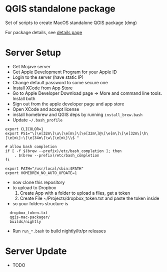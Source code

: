 # QGIS standalone package

Set of scripts to create MacOS standalone QGIS package (dmg)

For package details, see [details page](https://lutraconsulting.github.io/qgis-mac-packager/)

# Server Setup 

- Get Mojave server
- Get Apple Development Program for your Apple ID
- Login to the server (have static IP)
- Change default password to some secure one
- Install XCode from App Store 
- Go to Apple Developer Download page -> More and command line tools. Install both
- Sign out from the apple developer page and app store
- Open XCode and accept license
- install homebrew and QGIS deps by running `install_brew.bash`
- Update `~/.bash_profile`
```
export CLICOLOR=1
export PS1="\[\e[32m\]\u\[\e[m\]\[\e[32m\]@\[\e[m\]\[\e[32m\]\h\[\e[m\]:\[\e[34m\]\w\[\e[m\]\\$ "

# allow bash completion 
if [ -f $(brew --prefix)/etc/bash_completion ]; then
    . $(brew --prefix)/etc/bash_completion
fi

export PATH="/usr/local/sbin:$PATH"
export HOMEBREW_NO_AUTO_UPDATE=1
```
- now clone this repository
- to upload to Dropbox
    1. Create App with a folder to upload a files, get a token
    2. Create File ~/Projects/dropbox_token.txt and paste the token inside
- so your folders structure is
```
  dropbox_token.txt
  qgis-mac-packager/
  builds/nightly
```
- Run `run_*.bash` to build nightly/ltr/pr releases

# Server Update

- TODO
